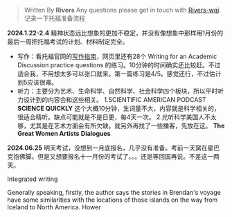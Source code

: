 

> Written By **Rivers**
> Any questions please get in touch with  [Rivers-wqj](https://rivers-wqj.github.io/).
> 记录一下托福准备流程


**2024.1.22-2.4**
精神状态远比想象的更加不稳定，并没有像想象中那样用1月份的最后一周把托福考试的计划、材料制定完全。

- 写作：看托福官网的[写作指南](https://www.ets.org/toefl/test-takers/ibt/about/content/writing.html)，网页里还有28个 Writing for an Academic Discussion practice questions 的练习。10分钟的时间确实还比较赶。不过适合我，不用想太多可以张口就来。第一篇练习是4/5。感觉还行，不过估计到5应该很难。
- 听力：主要分为艺术、生命科学、自然科学、社会科学四个板块，所以平时听力设计到的内容会和这些相关。
1.SCIENTIFIC AMERICAN PODCAST **SCIENCE QUICKLY**
这个大概10分钟，生词量不大，内容就是科学相关的，很适合精听。缺点可能就是不是日更，每4天一次。
2.光听科学美国人不太够，尤其是在艺术方面会有所欠缺。就另外再找了一些播客，先放在这。
**The Great Women Artists**
**Dialogues**

**2024.06.25**
明天考试，没想到一月底报名，几乎没有准备。考前一天窝在星巴克抱佛脚。但是又想要报名十一月份的考试了。。。还是等回国再说。不差这一两天。


Integrated writing

Generally speaking,
firstly, the author says the stories in Brendan's voyage have some similarities with the locations of those islands on the way from Iceland to North America. Hower

<!--stackedit_data:
eyJoaXN0b3J5IjpbMTE0MDQ4NTg0MiwzOTkzMDM0NDgsLTExNj
ExMDM3MDUsNTA3NDcwOTMsNTA4ODkzOTU1LC0xMzk1MDkyODI2
LDE0OTk2MzA3MjddfQ==
-->